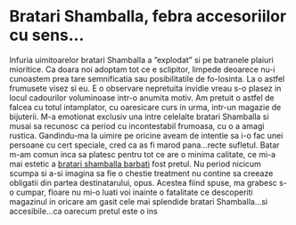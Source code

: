 <h1>Bratari Shamballa, febra accesoriilor cu sens...</h1>
Infuria uimitoarelor bratari Shamballa a ”explodat” si pe batranele plaiuri mioritice. Ca doara noi adoptam tot ce e sclipitor, limpede deoarece nu-i cunoastem prea tare semnificatia sau posibilitatile de fo-losinta.
La o astfel frumusete visez si eu. E o observare nepretuita invidie vreau s-o plasez in locul cadourilor voluminoase intr-o anumita motiv. Am pretuit o astfel de falcea cu totul intamplator, cu oaresicare curs in urma, intr-un magazie de bijuterii. M-a emotionat exclusiv una intre celelalte bratari Shamballa si musai sa recunosc ca period cu incontestabil frumoasa, cu o a amagi rustica.
Gandindu-ma la uimire pe oricine aveam de intentie sa i-o fac unei persoane cu cert speciale, cred ca as fi marod pana...recte sufletul. Batar m-am comun inca sa platesc pentru tot ce are o minima calitate, ce mi-a mai estetic a  <a href="http://www.cheribijou.ro/bijuterii-shamballa/bratari-shamballa?sort=p.price">bratari shamballa barbati</a> fost pretul. Nu period nicicum scumpa si a-si imagina sa fie o chestie treatment nu contine sa creeaze obligatii din partea destinatarului, opus.
Acestea fiind spuse, ma grabesc s-o cumpar, floare nu mi-o luati voi inainte o fatalitate ce descoperiti magazinul in oricare am gasit cele mai splendide bratari Shamballa...si accesibile...ca oarecum pretul este o ins
